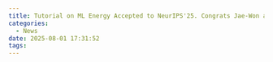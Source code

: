 ```yaml
---
title: Tutorial on ML Energy Accepted to NeurIPS'25. Congrats Jae-Won and Ruofan!
categories:
  - News
date: 2025-08-01 17:31:52
tags:
---
```

